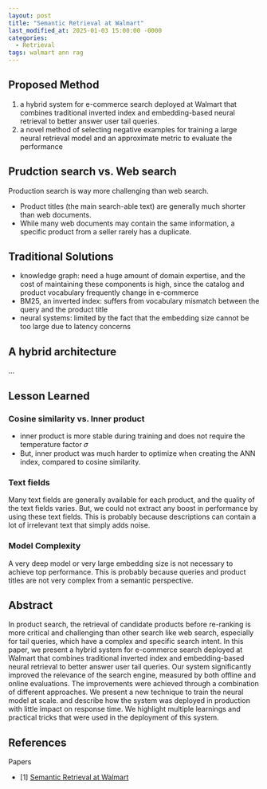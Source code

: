 ```yaml
---
layout: post
title: "Semantic Retrieval at Walmart"
last_modified_at: 2025-01-03 15:00:00 -0000
categories:
  - Retrieval
tags: walmart ann rag
---
```



## Proposed Method

1. a hybrid system for e-commerce search deployed at Walmart that combines traditional inverted index and embedding-based neural retrieval to better answer user tail queries.
2. a novel method of selecting negative examples for training a large neural retrieval model and an approximate metric to evaluate the performance

## Prudction search vs. Web search

Production search is way more challenging than web search. 

- Product titles (the main search-able text) are generally much shorter than web documents.
- While many web documents may contain the same information, a specific product from a seller rarely has a duplicate. 


## Traditional Solutions

- knowledge graph: need a huge amount of domain expertise, and the cost of maintaining these components is high, since the catalog and product vocabulary frequently change in e-commerce
-  BM25, an inverted index: suffers from vocabulary mismatch between the query and the product title
-  neural systems: limited by the fact that the embedding size cannot be too large due to latency concerns

## A hybrid architecture

...

## Lesson Learned

### Cosine similarity vs. Inner product

- inner product is more stable during training and does not require the temperature factor 𝜎 
- But, inner product was much harder to optimize when creating the ANN index, compared to cosine similarity.

### Text fields 

Many text fields are generally available for each product, and the quality of the text fields varies. But, we could not extract any boost in performance by using these text fields. This is probably because descriptions can contain a lot of irrelevant text that simply adds noise.

### Model Complexity

A very deep model or very large embedding size is not necessary to achieve top performance. This is probably because queries and product titles are not very complex from a semantic perspective.

## Abstract

In product search, the retrieval of candidate products before re-ranking is more critical and challenging than other search like web search, especially for tail queries, which have a complex and specific search intent. In this paper, we present a hybrid system for e-commerce search deployed at Walmart that combines traditional inverted index and embedding-based neural retrieval to better answer user tail queries. Our system significantly improved the relevance of the search engine, measured by both offline and online evaluations. The improvements were achieved through a combination of different approaches. We present a new technique to train the neural model at scale. and describe how the system was deployed in production with little impact on response time. We highlight multiple learnings and practical tricks that were used in the deployment of this system.



## References

Papers

- [1] [Semantic Retrieval at Walmart](https://arxiv.org/pdf/2412.04637)

